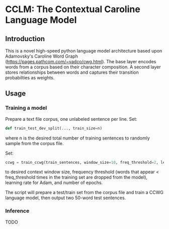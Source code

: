 # CCLM: The Contextual Caroline Language Model

## Introduction
This is a novel high-speed python language model architecture based upon Adamovsky's Caroline Word Graph (https://pages.pathcom.com/~vadco/cwg.html).
The base layer encodes words from a corpus based on their character composition.
A second layer stores relationships between words and captures their transition probabilties as weights.

## Usage
### Training a model
Prepare a text file corpus, one unlabeled sentence per line. Set:
```python
def train_test_dev_split(..., train_size=n)
```
where n is the desired total number of training sentences to randomly sample from the corpus file.

Set:
```python
ccwg = train_ccwg(train_sentences, window_size=10, freq_threshold=2, learning_rate=0.001, num_epochs=50)
```
to desired context window size, frequency threshold (words that appear < freq_threshold times in the training set are dropped from the model), learning rate for Adam, and number of epochs.

The script will prepare a test/train set from the corpus file and train a CCWG language model, then output two 50-word test sentences.

### Inference
TODO
